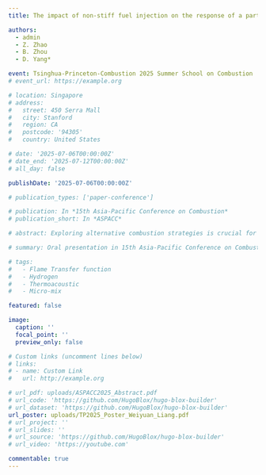 ```yaml
---
title: The impact of non-stiff fuel injection on the response of a partially premixed pure hydrogen flame (Poster)

authors:
  - admin
  - Z. Zhao
  - B. Zhou
  - D. Yang*

event: Tsinghua-Princeton-Combustion 2025 Summer School on Combustion
# event_url: https://example.org

# location: Singapore
# address:
#   street: 450 Serra Mall
#   city: Stanford
#   region: CA
#   postcode: '94305'
#   country: United States

# date: '2025-07-06T00:00:00Z'
# date_end: '2025-07-12T00:00:00Z'
# all_day: false

publishDate: '2025-07-06T00:00:00Z'

# publication_types: ['paper-conference']

# publication: In *15th Asia-Pacific Conference on Combustion*
# publication_short: In *ASPACC*

# abstract: Exploring alternative combustion strategies is crucial for the safe and efficient burning of pure hydrogen in future carbon-neutral gas turbine combustors. The micromix concept has recently gained attention as a promising solution for pure hydrogen combustion. While previous research has explored various strategies, including the jet-in-cross flow configuration, key gaps remain in understanding the interaction between acoustic waves and fuel injection dynamics in such configurations. In this paper, the flame transfer functions (FTFs) of a micromix burner with jet-in-cross flow configuration were obtained by using the OH* measurement and multi-microphone method. Our results show that the FTFs exhibit a globally decaying low-pass filter behavior, agreeing with previous studies. However, it also shows a local gain modulation phenomenon, giving multiple peaks in the low frequency range. Notably, the amplitude of the second peak varies significantly across cases with different mean velocities. This presents new questions regarding the role of the burner's acoustic impedance in shaping combustion behavior. Given the implications of these preliminary results, further investigation is necessary to measure equivalence ratio fluctuations and confirm the underlying mechanisms. The present study offers significant potential to advance the understanding of micromix combustion and its application in future hydrogen-powered turbines.

# summary: Oral presentation in 15th Asia-Pacific Conference on Combustion, May 2025, Singapore

# tags: 
#   - Flame Transfer function
#   - Hydrogen
#   - Thermoacoustic
#   - Micro-mix

featured: false

image:
  caption: ''
  focal_point: ''
  preview_only: false

# Custom links (uncomment lines below)
# links:
# - name: Custom Link
#   url: http://example.org

# url_pdf: uploads/ASPACC2025_Abstract.pdf
# url_code: 'https://github.com/HugoBlox/hugo-blox-builder'
# url_dataset: 'https://github.com/HugoBlox/hugo-blox-builder'
url_poster: uploads/TP2025_Poster_Weiyuan_Liang.pdf
# url_project: ''
# url_slides: ''
# url_source: 'https://github.com/HugoBlox/hugo-blox-builder'
# url_video: 'https://youtube.com'

commentable: true
---
```


